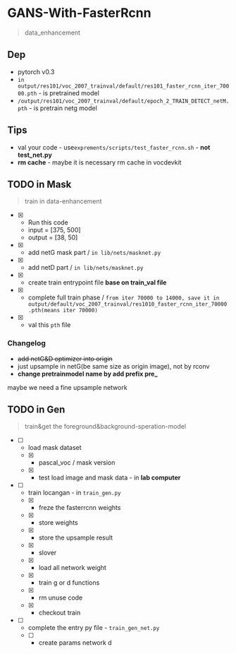 # GANS-With-FasterRcnn
> data_enhancement

## Dep

* pytorch v0.3
* `in output/res101/voc_2007_trainval/default/res101_faster_rcnn_iter_70000.pth` - is pretrained model
* `/output/res101/voc_2007_trainval/default/epoch_2_TRAIN_DETECT_netM.pth` - is pretrain netg model

## Tips

* val your code - use`exprements/scripts/test_faster_rcnn.sh` - **not test_net.py**
* **rm cache** - maybe it is necessary rm cache in vocdevkit

## TODO in Mask
> train in data-enhancement

* [x] - Run this code
  * input =  [375, 500]
  * output = [38, 50]
* [x] - add netG mask part / `in lib/nets/masknet.py`
* [x] - add netD part / `in lib/nets/masknet.py`
* [x] - create train entrypoint file **base on train_val file**
* [x] - complete full train phase / `from iter 70000 to 14000, save it in output/default/voc_2007_trainval/res1010_faster_rcnn_iter_70000.pth(means iter 70000)`
* [x] - val this `pth` file

### Changelog

* ~~add netG&D optimizer into origin~~
* just upsample in netG(be same size as origin image), not by rconv
* **change pretrainmodel name by add prefix pre_**

maybe we need a fine upsample network

## TODO in Gen
> train&get the foreground&background-speration-model

* [ ] - load mask dataset
  * [x] - pascal_voc / mask version
  * [x] - test load image and mask data - in **lab computer**
* [ ] - train locangan - in `train_gen.py`
  * [x] - freze the fasterrcnn weights
  * [x] - store weights
  * [x] - store the upsample result
  * [x] - slover
  * [x] - load all network weight
  * [x] - train g or d functions
  * [x] - rm unuse code
  * [x] - checkout train
* [ ] - complete the entry py file - `train_gen_net.py`
  * [ ] - create params network d